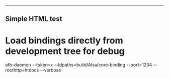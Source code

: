 ------------------------------------------------------------------------
   Simple HTML test
------------------------------------------------------------------------
  
  # Load bindings directly from development tree for debug
  afb-daemon --token=x --ldpaths=build/Alsa/core-binding --port=1234 --roothttp=htdocs --verbose

